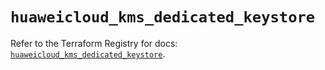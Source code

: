 # `huaweicloud_kms_dedicated_keystore`

Refer to the Terraform Registry for docs: [`huaweicloud_kms_dedicated_keystore`](https://registry.terraform.io/providers/huaweicloud/huaweicloud/1.71.1/docs/resources/kms_dedicated_keystore).
